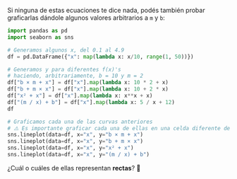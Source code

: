 Si ninguna de estas ecuaciones te dice nada, podés también probar graficarlas dándole algunos valores arbitrarios a `m` y `b`:

```python
import pandas as pd
import seaborn as sns

# Generamos algunos x, del 0.1 al 4.9
df = pd.DataFrame({"x": map(lambda x: x/10, range(1, 50))})

# Generamos y para diferentes f(x)'s
# haciendo, arbitrariamente, b = 10 y m = 2
df["b × m + x"] = df["x"].map(lambda x: 10 * 2 + x)
df["b + m × x"] = df["x"].map(lambda x: 10 + 2 * x)
df["x² + x"] = df["x"].map(lambda x: x**x + x)
df["(m / x) + b"] = df["x"].map(lambda x: 5 / x + 12)
df

# Graficamos cada una de las curvas anteriores
# ⚠️ Es importante graficar cada una de ellas en una celda diferente de tu cuaderno
sns.lineplot(data=df, x="x", y="b × m + x")
sns.lineplot(data=df, x="x", y="b + m × x")
sns.lineplot(data=df, x="x", y="x² + x")
sns.lineplot(data=df, x="x", y="(m / x) + b")
```

¿Cuál o cuáles de ellas representan **rectas**? :straight_ruler:
